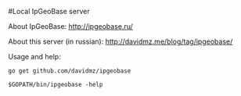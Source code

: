 #Local IpGeoBase server

About IpGeoBase: http://ipgeobase.ru/

About this server (in russian): http://davidmz.me/blog/tag/ipgeobase/

Usage and help:
```
go get github.com/davidmz/ipgeobase

$GOPATH/bin/ipgeobase -help
```